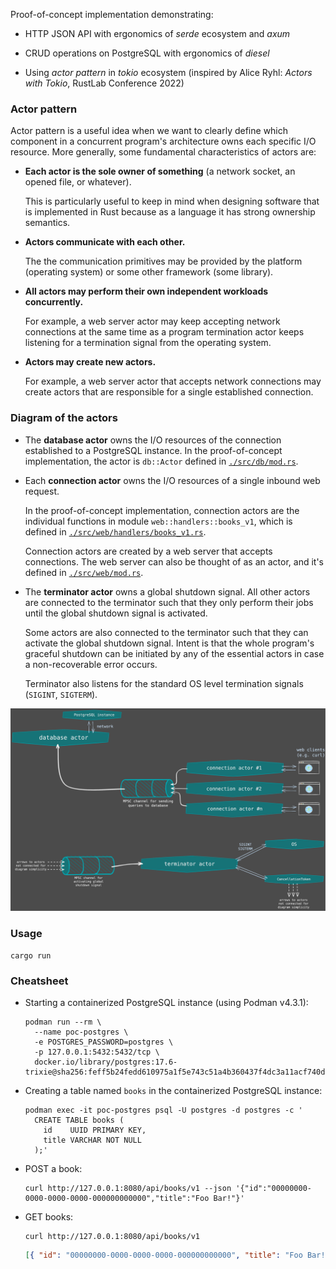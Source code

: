 Proof-of-concept implementation demonstrating:

- HTTP JSON API with ergonomics of _serde_ ecosystem and _axum_

- CRUD operations on PostgreSQL with ergonomics of _diesel_

- Using _actor pattern_ in _tokio_ ecosystem (inspired by Alice Ryhl: _Actors
  with Tokio_, RustLab Conference 2022)

### Actor pattern

Actor pattern is a useful idea when we want to clearly define which component
in a concurrent program's architecture owns each specific I/O resource. More
generally, some fundamental characteristics of actors are:

- **Each actor is the sole owner of something** (a network socket, an opened
  file, or whatever).

  This is particularly useful to keep in mind when designing software that is
  implemented in Rust because as a language it has strong ownership semantics.

- **Actors communicate with each other.**

  The the communication primitives may be provided by the platform (operating
  system) or some other framework (some library).

- **All actors may perform their own independent workloads concurrently.**

  For example, a web server actor may keep accepting network connections at the
  same time as a program termination actor keeps listening for a termination
  signal from the operating system.

- **Actors may create new actors.**

  For example, a web server actor that accepts network connections may create
  actors that are responsible for a single established connection.

### Diagram of the actors

- The **database actor** owns the I/O resources of the connection established
  to a PostgreSQL instance. In the proof-of-concept implementation, the actor is
  `db::Actor` defined in [`./src/db/mod.rs`](./src/db/mod.rs).

- Each **connection actor** owns the I/O resources of a single inbound web
  request.

  In the proof-of-concept implementation, connection actors are the individual
  functions in module `web::handlers::books_v1`, which is defined in
  [`./src/web/handlers/books_v1.rs`](./src/web/handlers/books_v1.rs).

  Connection actors are created by a web server that accepts connections.
  The web server can also be thought of as an actor, and it's defined in
  [`./src/web/mod.rs`](./src/web/mod.rs).

- The **terminator actor** owns a global shutdown signal. All other actors are
  connected to the terminator such that they only perform their jobs until the
  global shutdown signal is activated.

  Some actors are also connected to the terminator such that they can
  activate the global shutdown signal. Intent is that the whole program's
  graceful shutdown can be initiated by any of the essential actors in case a
  non-recoverable error occurs.

  Terminator also listens for the standard OS level termination signals
  (`SIGINT`, `SIGTERM`).

<img src="./diagrams/actors.svg">

### Usage

```console
cargo run
```

### Cheatsheet

- Starting a containerized PostgreSQL instance (using Podman v4.3.1):

  ```console
  podman run --rm \
    --name poc-postgres \
    -e POSTGRES_PASSWORD=postgres \
    -p 127.0.0.1:5432:5432/tcp \
    docker.io/library/postgres:17.6-trixie@sha256:feff5b24fedd610975a1f5e743c51a4b360437f4dc3a11acf740dcd708f413f6
  ```

- Creating a table named `books` in the containerized PostgreSQL instance:

  ```console
  podman exec -it poc-postgres psql -U postgres -d postgres -c '
    CREATE TABLE books (
      id    UUID PRIMARY KEY,
      title VARCHAR NOT NULL
    );'
  ```

- POST a book:

  ```console
  curl http://127.0.0.1:8080/api/books/v1 --json '{"id":"00000000-0000-0000-0000-000000000000","title":"Foo Bar!"}'
  ```

- GET books:

  ```console
  curl http://127.0.0.1:8080/api/books/v1
  ```

  ```json
  [{ "id": "00000000-0000-0000-0000-000000000000", "title": "Foo Bar!" }]
  ```
